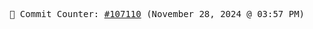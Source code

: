 <p align="center">
    <samp>
        📮 Commit Counter: <a href="https://github.com/Javascript-void0/Javascript-void0/commits/main">#107110</a> (November 28, 2024 @ 03:57 PM)
    </samp>
</p>
